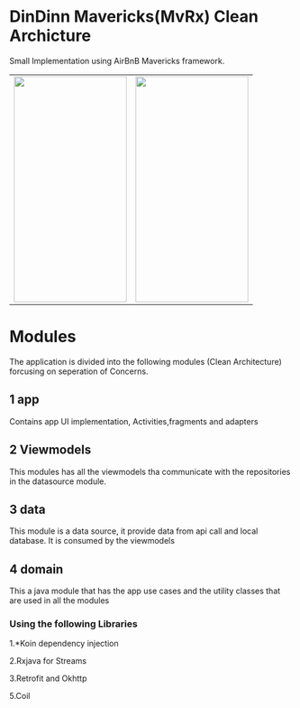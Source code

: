 # DinDinn Mavericks(MvRx) Clean Archicture

Small Implementation using AirBnB Mavericks framework.

<table>
<tr>
<td>
<img  width="200" height="400" src="https://github.com/AmosKorir/DinDinn-Mavericks/blob/master/art/1.jpg"/>
</td>
<td>

<img  width="200" height="400" src="https://github.com/AmosKorir/DinDinn-Mavericks/blob/master/art/2.jpg"/>
</td>
</tr>
</table>





# Modules
The application is divided into the following modules (Clean Architecture) forcusing on seperation of Concerns.

## 1 app

Contains app UI implementation, Activities,fragments and adapters

## 2 Viewmodels

This modules has all the viewmodels tha communicate with the repositories in the datasource module.

## 3 data

This module is a data source, it provide data from api call and local database. It is consumed by the viewmodels

## 4 domain

This a java module that has the app use cases and the utility classes that are used in all the modules

### Using the following Libraries

  1.*Koin dependency injection 

  2.Rxjava for Streams

 3.Retrofit and Okhttp

 5.Coil


